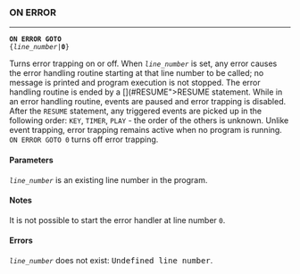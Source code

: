 ### ON ERROR
***
<code><b>ON ERROR GOTO</b> {<var>line_number</var>|<b>0</b>}</code>

Turns error trapping on or off. When <code><var>line_number</var></code> is set, any error causes the error handling routine starting at that line number to be called; no message is printed and program execution is not stopped. The error handling routine is ended by a [](#RESUME">RESUME</a></code> statement. While in an error handling routine, events are paused and error trapping is disabled. After the <code>RESUME</code> statement, any triggered events are picked up in the following order: <code>KEY</code>, <code>TIMER</code>, <code>PLAY</code> - the order of the others is unknown. Unlike event trapping, error trapping remains active when no program is running. <code>ON ERROR GOTO 0</code> turns off error trapping.

#### Parameters
<code><var>line_number</var></code> is an existing line number in the program.

#### Notes
It is not possible to start the error handler at line number <code>0</code>.

#### Errors
<code><var>line_number</var></code> does not exist: <samp>Undefined line number</samp>.
